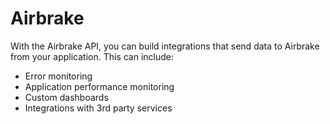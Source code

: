 # Airbrake

With the Airbrake API, you can build integrations that send data to Airbrake from your application. This can include:

- Error monitoring
- Application performance monitoring
- Custom dashboards
- Integrations with 3rd party services

